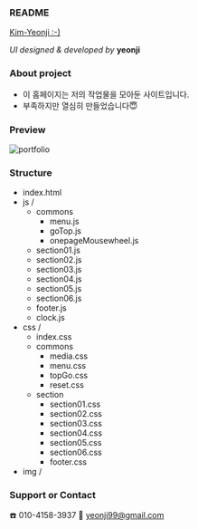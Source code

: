 ### README

[Kim-Yeonji :-)](yeonzzy.gitgub.io/yeonji_portfolil_2020)

_UI designed & developed by_ **yeonji**

### About project

- 이 홈페이지는 저의 작업물을 모아둔 사이트입니다.
- 부족하지만 열심히 만들었습니다😇

### Preview

![portfolio](https://user-images.githubusercontent.com/68604663/91186473-0c58a480-e72a-11ea-852d-892bd20a2e93.jpg)


### Structure

* index.html
* js /
  - commons
    *  menu.js
    *  goTop.js
    *  onepageMousewheel.js
  - section01.js
  - section02.js
  - section03.js
  - section04.js
  - section05.js
  - section06.js
  - footer.js
  - clock.js
* css /
  - index.css
  - commons
    *  media.css
    *  menu.css
    *  topGo.css
    *  reset.css
  - section
    *  section01.css
    *  section02.css
    *  section03.css
    *  section04.css
    *  section05.css
    *  section06.css
    *  footer.css
* img /

### Support or Contact
☎️ 010-4158-3937
💌 yeonji99@gmail.com
